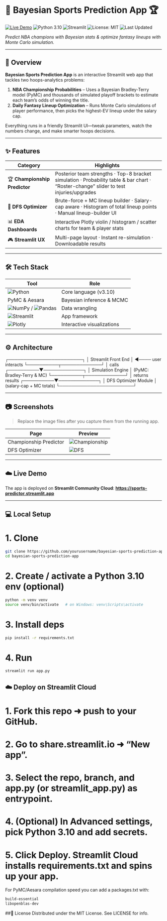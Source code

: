 # 🏀 Bayesian Sports Prediction App 🏆

[![Live Demo](https://img.shields.io/badge/Live%20Demo-FF4B4B?style=flat&logo=streamlit&logoColor=white)](https://sports-predictor.streamlit.app)
![Python 3.10](https://img.shields.io/badge/Python%203.10-blue?style=flat&logo=python&logoColor=white)
![Streamlit](https://img.shields.io/badge/Streamlit-FF4B4B?style=flat&logo=streamlit&logoColor=white)
![License: MIT](https://img.shields.io/badge/License-MIT-green?style=flat)
![Last Updated](https://img.shields.io/badge/Last%20Updated-May%202025-brightgreen?style=flat)

*Predict NBA champions with Bayesian stats & optimize fantasy lineups with Monte Carlo simulation.*

---

## 🚀 Overview
**Bayesian Sports Prediction App** is an interactive Streamlit web app that tackles two hoops-analytics problems:

1. **NBA Championship Probabilities** – Uses a Bayesian Bradley-Terry model (PyMC) and thousands of simulated playoff brackets to estimate each team’s odds of winning the title.
2. **Daily Fantasy Lineup Optimization** – Runs Monte Carlo simulations of player performance, then picks the highest-EV lineup under the salary cap.

Everything runs in a friendly Streamlit UI—tweak parameters, watch the numbers change, and make smarter hoops decisions.

---

## ✨ Features
| Category | Highlights |
|---|---|
| 🏆 **Championship Predictor** | Posterior team strengths · Top-8 bracket simulation · Probability table & bar chart · “Roster-change” slider to test injuries/upgrades |
| 🤖 **DFS Optimizer** | Brute-force + MC lineup builder · Salary-cap aware · Histogram of total lineup points · Manual lineup-builder UI |
| 📊 **EDA Dashboards** | Interactive Plotly violin / histogram / scatter charts for team & player stats |
| 🎮 **Streamlit UX** | Multi-page layout · Instant re-simulation · Downloadable results |

---

## 🛠 Tech Stack
| Tool | Role |
|---|---|
| ![Python](https://img.shields.io/badge/Python-3776AB?style=flat&logo=python&logoColor=white) | Core language (v3.10) |
| PyMC & Aesara | Bayesian inference & MCMC |
| ![NumPy](https://img.shields.io/badge/NumPy-777BB4?style=flat&logo=numpy&logoColor=white) / ![Pandas](https://img.shields.io/badge/Pandas-2C2D72?style=flat&logo=pandas&logoColor=white) | Data wrangling |
| ![Streamlit](https://img.shields.io/badge/Streamlit-FF4B4B?style=flat&logo=streamlit&logoColor=white) | App framework |
| ![Plotly](https://img.shields.io/badge/Plotly-239120?style=flat&logo=plotly&logoColor=white) | Interactive visualizations |

---

## ⚙️ Architecture
┌────────────────────────┐
│ Streamlit Front End │ ◄──── user interacts
└──────────┬─────────────┘
│ calls
┌──────────▼─────────────┐
│ Simulation Engine │ (PyMC: Bradley-Terry & MC)
└──────────┬─────────────┘
│ returns results
┌──────────▼─────────────┐
│ DFS Optimizer Module │ (salary-cap + MC totals)
└────────────────────────┘

---

## 📷 Screenshots
> Replace the image files after you capture them from the running app.

| Page | Preview |
|---|---|
| Championship Predictor | ![Championship](screenshots/champ_simulation.png) |
| DFS Optimizer | ![DFS](screenshots/dfs_optimizer.png) |

---

## ☁️ Live Demo
The app is deployed on **Streamlit Community Cloud**: **<https://sports-predictor.streamlit.app>**

---

## 💻 Local Setup

# 1. Clone
```bash
git clone https://github.com/yourusername/bayesian-sports-prediction-app.git
cd bayesian-sports-prediction-app
```

# 2. Create / activate a Python 3.10 env (optional)
```bash
python -m venv venv
source venv/bin/activate   # on Windows: venv\Scripts\activate
```

# 3. Install deps
```bash
pip install -r requirements.txt
```

# 4. Run
```bash
streamlit run app.py
```

## ☁️ Deploy on Streamlit Cloud
# 1. Fork this repo ➜ push to your GitHub.
# 2. Go to share.streamlit.io ➜ “New app”.
# 3. Select the repo, branch, and app.py (or streamlit_app.py) as entrypoint.
# 4. (Optional) In Advanced settings, pick Python 3.10 and add secrets.
# 5. Click Deploy. Streamlit Cloud installs requirements.txt and spins up your app.

For PyMC/Aesara compilation speed you can add a packages.txt with:
```bash
build-essential
libopenblas-dev
```

##📄 License
Distributed under the MIT License. See LICENSE for info.


